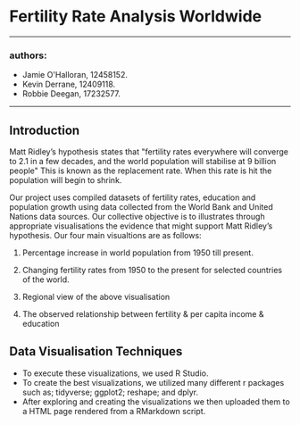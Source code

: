 # Fertility Rate Analysis Worldwide

---
### authors: 
- Jamie O'Halloran, 12458152.
- Kevin Derrane, 12409118.
- Robbie Deegan, 17232577.
---

## Introduction

Matt Ridley’s hypothesis states that "fertility rates everywhere will converge to 2.1 in a few decades, and the world population will stabilise at 9 billion people"
This is known as the replacement rate. When this rate is hit the population will begin to shrink. 

Our project uses compiled datasets of fertility rates, education and population growth using data collected from the World Bank and United Nations data sources. Our collective objective is to illustrates through appropriate visualisations the evidence that might support Matt Ridley’s hypothesis.
Our four main visualtions are as follows:

1. Percentage increase in world population from 1950 till present. 

2. Changing fertility rates from 1950 to the present for selected countries of the world.

3. Regional view of the above visualisation 

4. The observed relationship between fertility & per capita income & education

## Data Visualisation Techniques
- To execute these visualizations, we used R Studio. 
- To create the best visualizations, we utilized many different r packages such as; tidyverse; ggplot2; reshape; and dplyr.
- After exploring and creating the visualizations we then uploaded them to a HTML page rendered from a RMarkdown script. 
